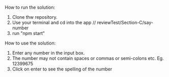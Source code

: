 How to run the solution:

1. Clone thw repository.
2. Use your terminal and cd into the app // reviewTest/Section-C/say-number
3. run "npm start"

How to use the solution:

1. Enter any number in the input box.
2. The number may not contain spaces or commas or semi-colons etc. Eg. 12399675
3. Click on enter to see the spelling of the number